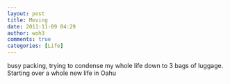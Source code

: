 ```yaml
---
layout: post
title: Moving
date: 2011-11-09 04:29
author: woh3
comments: true
categories: [Life]
---
```

busy packing, trying to condense my whole life down to 3 bags of luggage. Starting over a whole new life in Oahu
